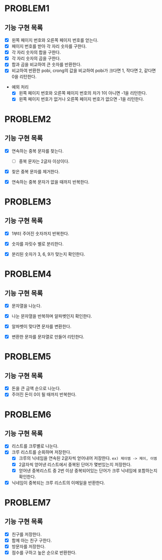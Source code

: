 # PROBLEM1

##  기능 구현 목록

- [x] 왼쪽 페이지 번호와 오른쪽 페이지 번호를 얻는다.
- [x] 페이지 번호를 받아 각 자리 숫자를 구한다.
- [x] 각 자리 숫자의 합을 구한다.
- [x] 각 자리 숫자의 곱을 구한다.
- [x] 합과 곱을 비교하여 큰 숫자를 반환한다.
- [x] 비교하여 반환한 pobi, crong의 값을 비교하여 pobi가 크다면 1, 작다면 2, 같다면 0을 리턴한다.
- 예외 처리
    - [x] 왼쪽 페이지 번호와 오른쪽 페이지 번호의 차가 1이 아니면 -1을 리턴한다.
    - [x] 왼쪽 페이지 번호가 없거나 오른쪽 페이지 번호가 없으면 -1을 리턴한다.

# PROBLEM2

##  기능 구현 목록

- [x] 연속하는 중복 문자를 찾는다.
  - [ ] 중복 문자는 2글자 이상이다. 
- [x] 찾은 중복 문자를 제거한다.
- [x] 연속하는 중복 문자가 없을 때까지 반복한다.


# PROBLEM3

## 기능 구현 목록

- [x] 1부터 주어진 숫자까지 반복한다.
- [x] 숫자를 자릿수 별로 분리한다. 
- [x] 분리된 숫자가 3, 6, 9가 맞는지 확인한다. 


# PROBLEM4

## 기능 구현 목록

- [x] 문자열을 나눈다.
- [x] 나눈 문자열을 반복하며 알파벳인지 확인한다.
- [x] 알파벳이 맞다면 문자를 변환한다. 
- [x] 변환한 문자를 문자열로 만들어 리턴한다. 


# PROBLEM5

## 기능 구현 목록

- [x] 돈을 큰 금액 순으로 나눈다. 
- [x] 주어진 돈이 0이 될 때까지 반복한다.

# PROBLEM6


## 기능 구현 목록

- [x] 리스트를 크루별로 나눈다.
- [x] 크루 리스트를 순회하며 저장한다.
  - [x] 크루의 닉네임을 연속된 2글자씩 얻어내어 저장한다. `ex) 제이엠 -> 제이, 이엠`
  - [x] 2글자씩 얻어낸 리스트에서 중복된 단어가 몇번있는지 저장한다.
  - [x] 얻어낸 중복리스트 중 2번 이상 중복되어있는 단어가 크루 닉네임에 포함하는지 확인한다.
- [x] 닉네임이 중복되는 크루 리스트의 이메일을 반환한다.

# PROBLEM7


## 기능 구현 목록

- [x] 친구를 저장한다.
- [x] 함께 아는 친구 구한다.
- [x] 방문자를 저장한다.
- [x] 점수를 구하고 높은 순으로 반환한다.
